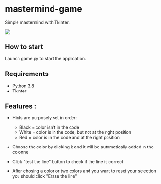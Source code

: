 # mastermind-game

Simple mastermind with Tkinter.


![](https://i.imgur.com/CTwNBgM.png)


## How to start
Launch game.py to start the application.

## Requirements
- Python 3.8
- Tkinter

## Features :
- Hints are purposely set in order:
  - Black = color isn't in the code
  - White = color is in the code, but not at the right position
  - Red = color is in the code and at the right position
  
- Choose the color by clicking it and it will be automatically added in the colonne
- Click "test the line" button to check if the line is correct
- After chosing a color or two colors and you want to reset your selection you should click "Erase the line"
